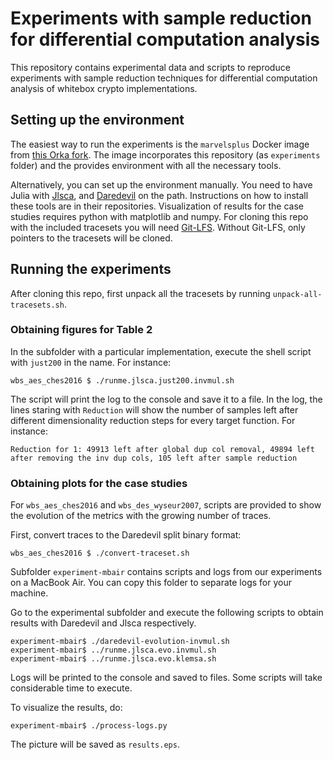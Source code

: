 # Experiments with sample reduction for differential computation analysis

This repository contains experimental data and scripts to reproduce experiments with sample reduction techniques for differential computation analysis of whitebox crypto implementations.

## Setting up the environment 

The easiest way to run the experiments is the `marvelsplus` Docker image from [this Orka fork](https://github.com/ikizhvatov/Orka).
The image incorporates this repository (as `experiments` folder) and the provides environment with all the necessary tools.

Alternatively, you can set up the environment manually.
You need to have Julia with [Jlsca](https://github.com/Riscure/Jlsca), and [Daredevil](https://github.com/SideChannelMarvels/Daredevil) on the path.
Instructions on how to install these tools are in their repositories.
Visualization of results for the case studies requires python with matplotlib and numpy.
For cloning this repo with the included tracesets you will need [Git-LFS](https://git-lfs.github.com).
Without Git-LFS, only pointers to the tracesets will be cloned.

##  Running the experiments

After cloning this repo, first unpack all the tracesets by running `unpack-all-tracesets.sh`.

### Obtaining figures for Table 2

In the subfolder with a particular implementation, execute the shell script with `just200` in the name. For instance:

    wbs_aes_ches2016 $ ./runme.jlsca.just200.invmul.sh

The script will print the log to the console and save it to a file. In the log, the lines staring with `Reduction` will show the number of samples left after different dimensionality reduction steps for every target function. For instance:

    Reduction for 1: 49913 left after global dup col removal, 49894 left after removing the inv dup cols, 105 left after sample reduction

### Obtaining plots for the case studies

For `wbs_aes_ches2016` and `wbs_des_wyseur2007`, scripts are provided to show the evolution of the metrics with the growing number of traces.

First, convert traces to the Daredevil split binary format:

    wbs_aes_ches2016 $ ./convert-traceset.sh

Subfolder `experiment-mbair` contains scripts and logs from our experiments on a MacBook Air. You can copy this folder to separate logs for your machine.

Go to the experimental subfolder and execute the following scripts to obtain results with Daredevil and Jlsca respectively.

    experiment-mbair$ ./daredevil-evolution-invmul.sh
    experiment-mbair$ ../runme.jlsca.evo.invmul.sh
    experiment-mbair$ ../runme.jlsca.evo.klemsa.sh

Logs will be printed to the console and saved to files. Some scripts will take considerable time to execute.

To visualize the results, do:

    experiment-mbair$ ./process-logs.py

The picture will be saved as `results.eps`.